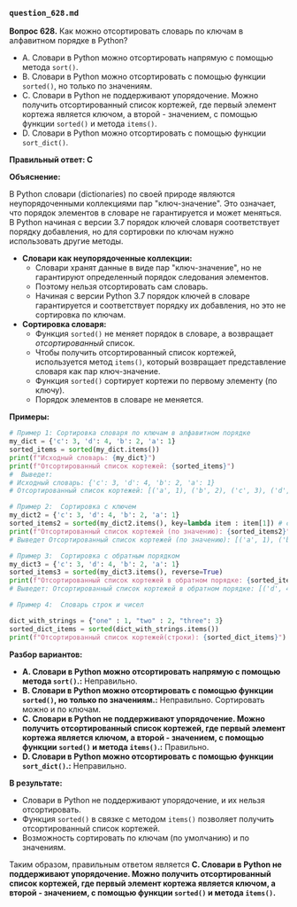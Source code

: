 ### `question_628.md`

**Вопрос 628.** Как можно отсортировать словарь по ключам в алфавитном порядке в Python?

-  A.  Словари в Python можно отсортировать напрямую с помощью метода `sort()`.
-  B. Словари в Python можно отсортировать с помощью функции `sorted()`, но только по значениям.
-   C.  Словари в Python не поддерживают упорядочение. Можно получить отсортированный список кортежей, где первый элемент кортежа является ключом, а второй - значением, с помощью функции `sorted()` и метода `items()`.
-   D.  Словари в Python можно отсортировать с помощью функции `sort_dict()`.

**Правильный ответ: C**

**Объяснение:**

В Python словари (dictionaries) по своей природе являются неупорядоченными коллекциями пар "ключ-значение". Это означает, что порядок элементов в словаре не гарантируется и может меняться.  В Python начиная с версии 3.7 порядок ключей словаря соответствует порядку добавления, но для сортировки по ключам нужно использовать другие методы.

*   **Словари как неупорядоченные коллекции:**
    *   Словари хранят данные в виде пар "ключ-значение", но не гарантируют определенный порядок следования элементов.
    *   Поэтому нельзя отсортировать сам словарь.
    *    Начиная с версии Python 3.7 порядок ключей в словаре гарантируется и соответствует порядку их добавления, но это не сортировка по ключам.
*  **Сортировка словаря:**
    *   Функция `sorted()` не меняет порядок в словаре, а возвращает *отсортированный* список.
    *    Чтобы получить отсортированный список кортежей, используется метод `items()`, который возвращает представление словаря как пар ключ-значение.
    *  Функция `sorted()` сортирует кортежи по первому элементу (по ключу).
    *  Порядок элементов в словаре не меняется.

**Примеры:**

```python
# Пример 1: Сортировка словаря по ключам в алфавитном порядке
my_dict = {'c': 3, 'd': 4, 'b': 2, 'a': 1}
sorted_items = sorted(my_dict.items())
print(f"Исходный словарь: {my_dict}")
print(f"Отсортированный список кортежей: {sorted_items}")
#  Выведет:
# Исходный словарь: {'c': 3, 'd': 4, 'b': 2, 'a': 1}
# Отсортированный список кортежей: [('a', 1), ('b', 2), ('c', 3), ('d', 4)]

# Пример 2:  Сортировка с ключем
my_dict2 = {'c': 3, 'd': 4, 'b': 2, 'a': 1}
sorted_items2 = sorted(my_dict2.items(), key=lambda item : item[1]) # сортировка по значениям
print(f"Отсортированный список кортежей (по значению): {sorted_items2}")
# Выведет Отсортированный список кортежей (по значению): [('a', 1), ('b', 2), ('c', 3), ('d', 4)]

# Пример 3:  Сортировка с обратным порядком
my_dict3 = {'c': 3, 'd': 4, 'b': 2, 'a': 1}
sorted_items3 = sorted(my_dict3.items(), reverse=True)
print(f"Отсортированный список кортежей в обратном порядке: {sorted_items3}")
# Выведет: Отсортированный список кортежей в обратном порядке: [('d', 4), ('c', 3), ('b', 2), ('a', 1)]

# Пример 4:  Словарь строк и чисел

dict_with_strings = {"one" : 1, "two" : 2, "three": 3}
sorted_dict_items = sorted(dict_with_strings.items())
print(f"Отсортированный список кортежей(строки): {sorted_dict_items}") # Выведет [('one', 1), ('three', 3), ('two', 2)]
```

**Разбор вариантов:**
*   **A. Словари в Python можно отсортировать напрямую с помощью метода `sort()`.:** Неправильно.
*  **B. Словари в Python можно отсортировать с помощью функции `sorted()`, но только по значениям.:** Неправильно. Сортировать можно и по ключам.
*   **C. Словари в Python не поддерживают упорядочение. Можно получить отсортированный список кортежей, где первый элемент кортежа является ключом, а второй - значением, с помощью функции `sorted()` и метода `items()`.:** Правильно.
* **D. Словари в Python можно отсортировать с помощью функции `sort_dict()`.:** Неправильно.

**В результате:**
*  Словари  в Python не поддерживают упорядочение, и их нельзя отсортировать.
*  Функция `sorted()` в связке с методом `items()`  позволяет получить отсортированный список кортежей.
*   Возможность сортировать по ключам (по умолчанию) и по значениям.

Таким образом, правильным ответом является **C. Словари в Python не поддерживают упорядочение. Можно получить отсортированный список кортежей, где первый элемент кортежа является ключом, а второй - значением, с помощью функции `sorted()` и метода `items()`.**
